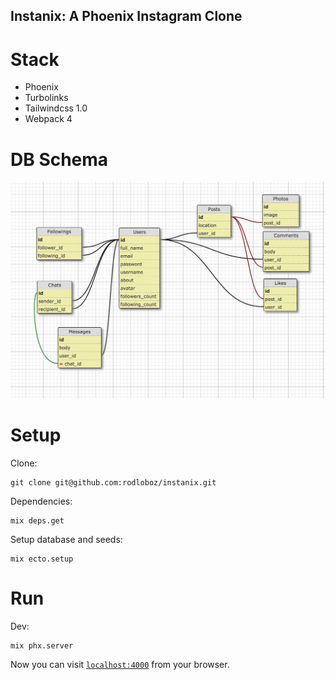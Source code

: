 ## Instanix: A Phoenix Instagram Clone

# Stack

* Phoenix
* Turbolinks
* Tailwindcss 1.0
* Webpack 4

# DB Schema

![DB Schema Screenshot](/screenshots/schema.png?raw=true)

# Setup

Clone:

    git clone git@github.com:rodloboz/instanix.git

Dependencies:

    mix deps.get

Setup database and seeds:

    mix ecto.setup

# Run

Dev:

    mix phx.server

Now you can visit [`localhost:4000`](http://localhost:4000) from your browser.

